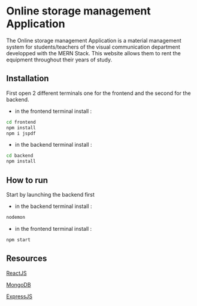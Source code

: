 # Online storage management Application

The Online storage management Application is a material management system for students/teachers of the visual communication department developped with the MERN Stack.
This website allows them to rent the equipment throughout their years of study.

## Installation

First open 2 different terminals one for the frontend and the second for the backend.

- in the frontend terminal install :

```bash
cd frontend
npm install
npm i jspdf
```

- in the backend terminal install :

```bash
cd backend
npm install

```

## How to run

Start by launching the backend first

- in the backend terminal install :

```bash
nodemon
```

- in the frontend terminal install :

```bash
npm start
```

## Resources

[ReactJS](https://reactjs.org/)

[MongoDB](https://www.mongodb.com/docs/)

[ExpressJS](https://expressjs.com/en/api.html)

